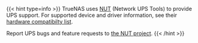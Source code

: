 &NewLine;

{{< hint type=info >}}
TrueNAS uses [NUT](https://networkupstools.org/) (Network UPS Tools) to provide UPS support.
For supported device and driver information, see their [hardware compatibilty list](https://networkupstools.org/stable-hcl.html).

Report UPS bugs and feature requests to [the NUT project](https://github.com/networkupstools/nut).
{{< /hint >}}
